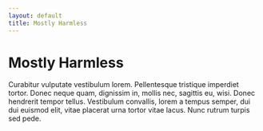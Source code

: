 ```yaml
---
layout: default
title: Mostly Harmless
---
```


# Mostly Harmless

Curabitur vulputate vestibulum lorem.  Pellentesque tristique imperdiet tortor.
Donec neque quam, dignissim in, mollis nec, sagittis eu, wisi.  Donec hendrerit
tempor tellus.  Vestibulum convallis, lorem a tempus semper, dui dui euismod
elit, vitae placerat urna tortor vitae lacus.  Nunc rutrum turpis sed pede.
